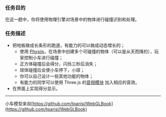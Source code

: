 ### 任务目的

在这一题中，你将使用物理引擎对场景中的物体进行碰撞识别和处理。

### 任务描述

+ 把地板做成长条形的跑道，有能力的可以做成动态增长的；
    + 使用 [Physijs](https://chandlerprall.github.io/Physijs/)，在场景中创建多个可碰撞的物体（可以是从天而降的），玩家控制小车进行碰撞；
    + 正方体碰撞后会得分，闪烁三秒后消失；
    + 球体碰撞后会使小车停下，小球；
    + 你可以自己设计一些其他功能的物体；
    + 有能力的同学可以使用 Three.js 的[音频模块](https://threejs.org/docs/?q=au#Reference/Audio/Audio) 加入相应的音效。
+ 在界面上实现得分显示。

---
小车模型来自[https://github.com/tparisi/WebGLBook](https://github.com/tparisi/WebGLBook)